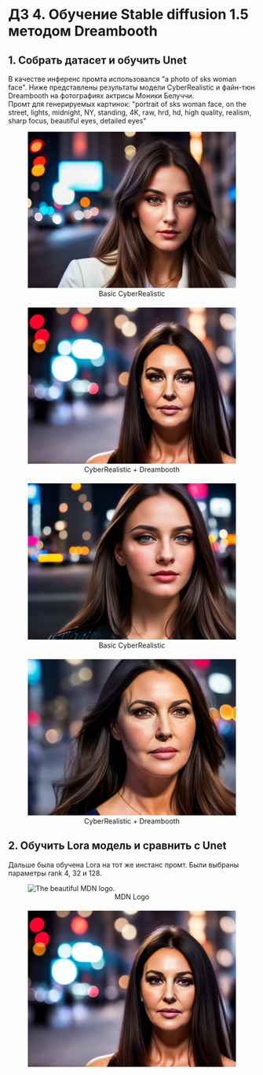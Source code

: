 # ДЗ 4. Обучение Stable diffusion 1.5 методом Dreambooth
## 1. Собрать датасет и обучить Unet
В качестве инференс промта использовался "a photo of sks woman face". Ниже представлены результаты модели CyberRealistic и файн-тюн Dreambooth на фотографиях актрисы Моники Белуччи.  
Промт для генерируемых картинок: "portrait of sks woman face, on the street, lights, midnight, NY, standing, 4K, raw, hrd, hd, high quality, realism, sharp focus,  beautiful eyes, detailed eyes"
<style>
  figure {
    margin-bottom: 20px; /* Добавляем отступ между фигурами */
  }
  figcaption {
    text-align: center; /* Центрируем подпись */
  }
</style>

<figure>
  <img
  src="https://github.com/Uberwald/GAN_study/blob/homework_4/results/Lora_rank4.png"
  alt="Basic CyberRealistic">
  <figcaption>Basic CyberRealistic</figcaption>
</figure>   

<figure>
  <img
  src="https://github.com/Uberwald/GAN_study/blob/homework_4/results/DB_1.png"
  alt="CyberRealistic + Dreambooth">
  <figcaption>CyberRealistic + Dreambooth</figcaption>
</figure> 

<figure>
  <img
  src="https://github.com/Uberwald/GAN_study/blob/homework_4/results/Lora_rank4_2.png"
  alt="Basic CyberRealistic">
  <figcaption>Basic CyberRealistic</figcaption>
</figure>  

<figure>
  <img
  src="https://github.com/Uberwald/GAN_study/blob/homework_4/results/DB_2.png"
  alt="CyberRealistic + Dreambooth">
  <figcaption>CyberRealistic + Dreambooth</figcaption>
</figure>


## 2. Обучить Lora модель и сравнить с Unet
Дальше была обучена Lora на тот же инстанс промт. Были выбраны параметры rank 4, 32 и 128.


<figure>
  <img
  src="https://developer.mozilla.org/static/img/favicon144.png"
  alt="The beautiful MDN logo.">
  <figcaption>MDN Logo</figcaption>
</figure>


<figure>
  <img
  src="https://github.com/Uberwald/GAN_study/blob/homework_4/DB_1.png"
  alt="">
</figure>  
